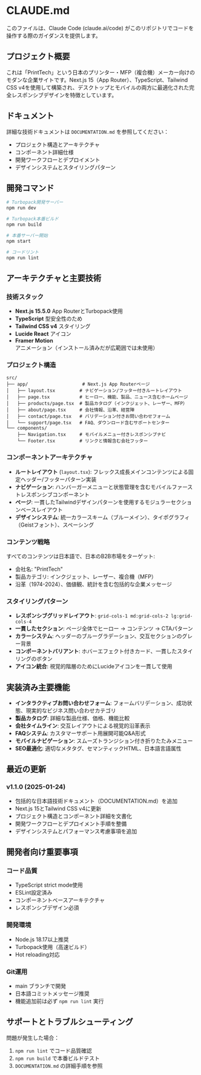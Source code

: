 # CLAUDE.md

このファイルは、Claude Code (claude.ai/code) がこのリポジトリでコードを操作する際のガイダンスを提供します。

## プロジェクト概要

これは「PrintTech」という日本のプリンター・MFP（複合機）メーカー向けのモダンな企業サイトです。Next.js 15（App Router）、TypeScript、Tailwind CSS v4を使用して構築され、デスクトップとモバイルの両方に最適化された完全レスポンシブデザインを特徴としています。

## ドキュメント

詳細な技術ドキュメントは `DOCUMENTATION.md` を参照してください：
- プロジェクト構造とアーキテクチャ
- コンポーネント詳細仕様
- 開発ワークフローとデプロイメント
- デザインシステムとスタイリングパターン

## 開発コマンド

```bash
# Turbopack開発サーバー
npm run dev

# Turbopack本番ビルド
npm run build

# 本番サーバー開始
npm start

# コードリント
npm run lint
```

## アーキテクチャと主要技術

### 技術スタック
- **Next.js 15.5.0** App RouterとTurbopack使用
- **TypeScript** 型安全性のため
- **Tailwind CSS v4** スタイリング
- **Lucide React** アイコン
- **Framer Motion** アニメーション（インストール済みだが広範囲では未使用）

### プロジェクト構造
```
src/
├── app/                    # Next.js App Routerページ
│   ├── layout.tsx         # ナビゲーション/フッター付きルートレイアウト
│   ├── page.tsx           # ヒーロー、機能、製品、ニュース含むホームページ
│   ├── products/page.tsx  # 製品カタログ（インクジェット、レーザー、MFP）
│   ├── about/page.tsx     # 会社情報、沿革、経営陣
│   ├── contact/page.tsx   # バリデーション付きお問い合わせフォーム
│   └── support/page.tsx   # FAQ、ダウンロード含むサポートセンター
└── components/
    ├── Navigation.tsx     # モバイルメニュー付きレスポンシブナビ
    └── Footer.tsx         # リンクと情報含む会社フッター
```

### コンポーネントアーキテクチャ
- **ルートレイアウト** (`layout.tsx`): フレックス成長メインコンテンツによる固定ヘッダー/フッターパターン実装
- **ナビゲーション**: ハンバーガーメニューと状態管理を含むモバイルファーストレスポンシブコンポーネント
- **ページ**: 一貫したTailwindデザインパターンを使用するモジュラーセクションベースレイアウト
- **デザインシステム**: 統一カラースキーム（ブルーメイン）、タイポグラフィ（Geistフォント）、スペーシング

### コンテンツ戦略
すべてのコンテンツは日本語で、日本のB2B市場をターゲット:
- 会社名: "PrintTech" 
- 製品カテゴリ: インクジェット、レーザー、複合機（MFP）
- 沿革（1974-2024）、価値観、統計を含む包括的な企業メッセージ

### スタイリングパターン
- **レスポンシブグリッドレイアウト**: `grid-cols-1 md:grid-cols-2 lg:grid-cols-4`
- **一貫したセクション**: ページ全体でヒーロー → コンテンツ → CTAパターン
- **カラーシステム**: ヘッダーのブルーグラデーション、交互セクションのグレー背景
- **コンポーネントバリアント**: ホバーエフェクト付きカード、一貫したスタイリングのボタン
- **アイコン統合**: 視覚的階層のためにLucideアイコンを一貫して使用

## 実装済み主要機能

- **インタラクティブお問い合わせフォーム**: フォームバリデーション、成功状態、現実的なビジネス問い合わせカテゴリ
- **製品カタログ**: 詳細な製品仕様、価格、機能比較
- **会社タイムライン**: 交互レイアウトによる視覚的沿革表示
- **FAQシステム**: カスタマーサポート用展開可能Q&A形式
- **モバイルナビゲーション**: スムーズトランジション付き折りたたみメニュー
- **SEO最適化**: 適切なメタタグ、セマンティックHTML、日本語言語属性

## 最近の更新

### v1.1.0 (2025-01-24)
- 包括的な日本語技術ドキュメント（DOCUMENTATION.md）を追加
- Next.js 15とTailwind CSS v4に更新
- プロジェクト構造とコンポーネント詳細を文書化
- 開発ワークフローとデプロイメント手順を整備
- デザインシステムとパフォーマンス考慮事項を追加

## 開発者向け重要事項

### コード品質
- TypeScript strict mode使用
- ESLint設定済み
- コンポーネントベースアーキテクチャ
- レスポンシブデザイン必須

### 開発環境
- Node.js 18.17以上推奨
- Turbopack使用（高速ビルド）
- Hot reloading対応

### Git運用
- main ブランチで開発
- 日本語コミットメッセージ推奨
- 機能追加前は必ず `npm run lint` 実行

## サポートとトラブルシューティング

問題が発生した場合：
1. `npm run lint` でコード品質確認
2. `npm run build` で本番ビルドテスト
3. `DOCUMENTATION.md` の詳細手順を参照